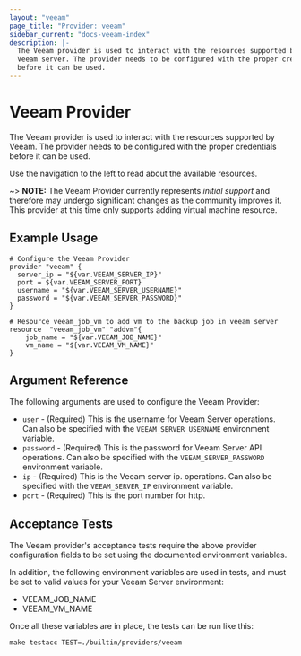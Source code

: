 ```yaml
---
layout: "veeam"
page_title: "Provider: veeam"
sidebar_current: "docs-veeam-index"
description: |-
  The Veeam provider is used to interact with the resources supported by
  Veeam server. The provider needs to be configured with the proper credentials
  before it can be used.
---
```


# Veeam Provider

The Veeam provider is used to interact with the resources supported by
Veeam.
The provider needs to be configured with the proper credentials before it can be used.

Use the navigation to the left to read about the available resources.

~> **NOTE:** The Veeam Provider currently represents _initial support_
and therefore may undergo significant changes as the community improves it. This
provider at this time only supports adding virtual machine resource.

## Example Usage

```hcl
# Configure the Veeam Provider
provider "veeam" {
  server_ip = "${var.VEEAM_SERVER_IP}"
  port = ${var.VEEAM_SERVER_PORT}
  username = "${var.VEEAM_SERVER_USERNAME}"
  password = "${var.VEEAM_SERVER_PASSWORD}"
}

# Resource veeam_job_vm to add vm to the backup job in veeam server
resource  "veeam_job_vm" "addvm"{
    job_name = "${var.VEEAM_JOB_NAME}"
    vm_name = "${var.VEEAM_VM_NAME}"
}

```

## Argument Reference

The following arguments are used to configure the Veeam Provider:

* `user` - (Required) This is the username for Veeam Server operations. Can also
  be specified with the `VEEAM_SERVER_USERNAME` environment variable.
* `password` - (Required) This is the password for Veeam Server API operations. Can
  also be specified with the `VEEAM_SERVER_PASSWORD` environment variable.
* `ip` - (Required) This is the Veeam server ip.
  operations. Can also be specified with the `VEEAM_SERVER_IP` environment
  variable.
* `port` - (Required) This is the port number for http.

## Acceptance Tests

The Veeam provider's acceptance tests require the above provider
configuration fields to be set using the documented environment variables.

In addition, the following environment variables are used in tests, and must be
set to valid values for your Veeam Server environment:

 * VEEAM\_JOB\_NAME
 * VEEAM\_VM\_NAME

Once all these variables are in place, the tests can be run like this:

```
make testacc TEST=./builtin/providers/veeam
```
